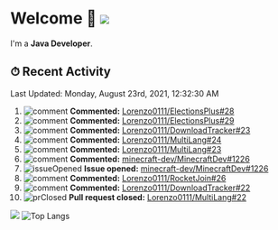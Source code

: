 # Welcome 👋 ![](https://hit.yhype.me/github/profile?user_id=69311874)

I'm a **Java Developer**.

## ⏱ Recent Activity

<!--RECENT_ACTIVITY:last_update-->
Last Updated: Monday, August 23rd, 2021, 12:32:30 AM
<!--RECENT_ACTIVITY:last_update_end-->

<!--RECENT_ACTIVITY:start-->
1. ![comment] **Commented:** [Lorenzo0111/ElectionsPlus#28](https://github.com/Lorenzo0111/ElectionsPlus/pull/28#issuecomment-902857984)
2. ![comment] **Commented:** [Lorenzo0111/ElectionsPlus#29](https://github.com/Lorenzo0111/ElectionsPlus/pull/29#issuecomment-902857964)
3. ![comment] **Commented:** [Lorenzo0111/DownloadTracker#23](https://github.com/Lorenzo0111/DownloadTracker/pull/23#issuecomment-902857757)
4. ![comment] **Commented:** [Lorenzo0111/MultiLang#24](https://github.com/Lorenzo0111/MultiLang/pull/24#issuecomment-902857679)
5. ![comment] **Commented:** [Lorenzo0111/MultiLang#23](https://github.com/Lorenzo0111/MultiLang/pull/23#issuecomment-902857660)
6. ![comment] **Commented:** [minecraft-dev/MinecraftDev#1226](https://github.com/minecraft-dev/MinecraftDev/issues/1226#issuecomment-902623033)
7. ![issueOpened] **Issue opened:** [minecraft-dev/MinecraftDev#1226](https://github.com/minecraft-dev/MinecraftDev/issues/1226)
8. ![comment] **Commented:** [Lorenzo0111/RocketJoin#26](https://github.com/Lorenzo0111/RocketJoin/pull/26#issuecomment-900210660)
9. ![comment] **Commented:** [Lorenzo0111/DownloadTracker#22](https://github.com/Lorenzo0111/DownloadTracker/pull/22#issuecomment-900210632)
10. ![prClosed] **Pull request closed:** [Lorenzo0111/MultiLang#22](https://github.com/Lorenzo0111/MultiLang/pull/22)
<!--RECENT_ACTIVITY:end-->

[![](https://github-readme-stats.vercel.app/api?username=Lorenzo0111&show_icons=true&count_private=true)](https://github.com/Lorenzo0111)
![Top Langs](https://github-readme-stats.vercel.app/api/top-langs/?username=Lorenzo0111&layout=compact)

[issueOpened]: https://cdn.jsdelivr.net/gh/Readme-Workflows/Readme-Icons@main/icons/octicons/IssueOpenedOld.svg
[issueClosed]: https://cdn.jsdelivr.net/gh/Readme-Workflows/Readme-Icons@main/icons/octicons/IssueClosedOld.svg

[prOpened]: https://cdn.jsdelivr.net/gh/Readme-Workflows/Readme-Icons@main/icons/octicons/PullRequestOpened.svg
[prClosed]: https://cdn.jsdelivr.net/gh/Readme-Workflows/Readme-Icons@main/icons/octicons/PullRequestClosed.svg
[prMerged]: https://cdn.jsdelivr.net/gh/Readme-Workflows/Readme-Icons@main/icons/octicons/PullRequestMerged.svg

[comment]: https://cdn.jsdelivr.net/gh/Readme-Workflows/Readme-Icons@main/icons/octicons/Comment.svg

[changesRequested]: https://cdn.jsdelivr.net/gh/Readme-Workflows/Readme-Icons@main/icons/octicons/RequestedChanges.svg
[approved]: https://cdn.jsdelivr.net/gh/Readme-Workflows/Readme-Icons@main/icons/octicons/ApprovedChanges.svg

[repoCreated]: https://cdn.jsdelivr.net/gh/Readme-Workflows/Readme-Icons@main/icons/octicons/Repository.svg
[release]: https://cdn.jsdelivr.net/gh/Readme-Workflows/Readme-Icons@main/icons/octicons/Release.svg
[star]: https://cdn.jsdelivr.net/gh/Readme-Workflows/Readme-Icons@main/icons/octicons/StarredRepository.svg
[wiki]: https://cdn.jsdelivr.net/gh/Readme-Workflows/Readme-Icons@main/icons/octicons/Wiki.svg
[fork]: https://cdn.jsdelivr.net/gh/Readme-Workflows/Readme-Icons@main/icons/octicons/ForkedRepository.svg
[people]: https://cdn.jsdelivr.net/gh/Readme-Workflows/Readme-Icons@main/icons/octicons/People.svg
